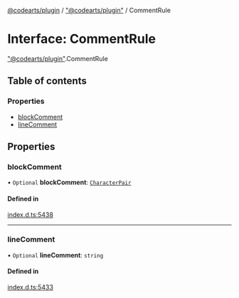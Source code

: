 [@codearts/plugin](../README.md) / ["@codearts/plugin"](../modules/_codearts_plugin_.md) / CommentRule

# Interface: CommentRule

["@codearts/plugin"](../modules/_codearts_plugin_.md).CommentRule

## Table of contents

### Properties

- [blockComment](codearts_plugin_.CommentRule.md#blockcomment)
- [lineComment](codearts_plugin_.CommentRule.md#linecomment)

## Properties

### blockComment

• `Optional` **blockComment**: [`CharacterPair`](../modules/_codearts_plugin_.md#characterpair)

#### Defined in

[index.d.ts:5438](https://github.com/huaweicloud/cloudide-plugin-api/blob/b58031b/index.d.ts#L5438)

___

### lineComment

• `Optional` **lineComment**: `string`

#### Defined in

[index.d.ts:5433](https://github.com/huaweicloud/cloudide-plugin-api/blob/b58031b/index.d.ts#L5433)
